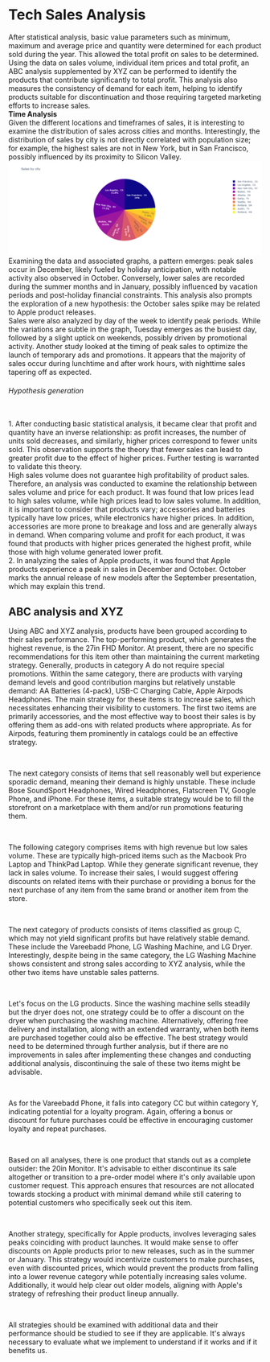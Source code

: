 <h1>Tech Sales Analysis</h1>

After statistical analysis, basic value parameters such as minimum, maximum and average price and quantity were determined for each product sold during the year. This allowed the total profit on sales to be determined.<br>
Using the data on sales volume, individual item prices and total profit, an ABC analysis supplemented by XYZ can be performed to identify the products that contribute significantly to total profit. This analysis also measures the consistency of demand for each item, helping to identify products suitable for discontinuation and those requiring targeted marketing efforts to increase sales.<br>
<b>Time Analysis</b><br>
Given the different locations and timeframes of sales, it is interesting to examine the distribution of sales across cities and months. Interestingly, the distribution of sales by city is not directly correlated with population size; for example, the highest sales are not in New York, but in San Francisco, possibly influenced by its proximity to Silicon Valley.<br>
<img src='charts/pie.png'>
Examining the data and associated graphs, a pattern emerges: peak sales occur in December, likely fueled by holiday anticipation, with notable activity also observed in October. Conversely, lower sales are recorded during the summer months and in January, possibly influenced by vacation periods and post-holiday financial constraints. This analysis also prompts the exploration of a new hypothesis: the October sales spike may be related to Apple product releases.<br>
Sales were also analyzed by day of the week to identify peak periods. While the variations are subtle in the graph, Tuesday emerges as the busiest day, followed by a slight uptick on weekends, possibly driven by promotional activity. Another study looked at the timing of peak sales to optimize the launch of temporary ads and promotions. It appears that the majority of sales occur during lunchtime and after work hours, with nighttime sales tapering off as expected.<br>

<h6>Hypothesis generation</h6><br>
1. After conducting basic statistical analysis, it became clear that profit and quantity have an inverse relationship: as profit increases, the number of units sold decreases, and similarly, higher prices correspond to fewer units sold. This observation supports the theory that fewer sales can lead to greater profit due to the effect of higher prices. Further testing is warranted to validate this theory.<br>
High sales volume does not guarantee high profitability of product sales. Therefore, an analysis was conducted to examine the relationship between sales volume and price for each product. It was found that low prices lead to high sales volume, while high prices lead to low sales volume. In addition, it is important to consider that products vary; accessories and batteries typically have low prices, while electronics have higher prices. In addition, accessories are more prone to breakage and loss and are generally always in demand. When comparing volume and profit for each product, it was found that products with higher prices generated the highest profit, while those with high volume generated lower profit.<br>
2. In analyzing the sales of Apple products, it was found that Apple products experience a peak in sales in December and October. October marks the annual release of new models after the September presentation, which may explain this trend.<br>

<h2>ABC analysis and XYZ</h2>

<p>Using ABC and XYZ analysis, products have been grouped according to their sales performance. The top-performing product, which generates the highest revenue, is the 27in FHD Monitor. At present, there are no specific recommendations for this item other than maintaining the current marketing strategy. Generally, products in category A do not require special promotions. Within the same category, there are products with varying demand levels and good contribution margins but relatively unstable demand: AA Batteries (4-pack), USB-C Charging Cable, Apple Airpods Headphones. The main strategy for these items is to increase sales, which necessitates enhancing their visibility to customers. The first two items are primarily accessories, and the most effective way to boost their sales is by offering them as add-ons with related products where appropriate. As for Airpods, featuring them prominently in catalogs could be an effective strategy.</p><br>

<p>The next category consists of items that sell reasonably well but experience sporadic demand, meaning their demand is highly unstable. These include Bose SoundSport Headphones, Wired Headphones, Flatscreen TV, Google Phone, and iPhone. For these items, a suitable strategy would be to fill the storefront on a marketplace with them and/or run promotions featuring them.</p><br>

The following category comprises items with high revenue but low sales volume. These are typically high-priced items such as the Macbook Pro Laptop and ThinkPad Laptop. While they generate significant revenue, they lack in sales volume. To increase their sales, I would suggest offering discounts on related items with their purchase or providing a bonus for the next purchase of any item from the same brand or another item from the store.</p><br>

<p>The next category of products consists of items classified as group C, which may not yield significant profits but have relatively stable demand. These include the Vareebadd Phone, LG Washing Machine, and LG Dryer. Interestingly, despite being in the same category, the LG Washing Machine shows consistent and strong sales according to XYZ analysis, while the other two items have unstable sales patterns.</p><br>

Let's focus on the LG products. Since the washing machine sells steadily but the dryer does not, one strategy could be to offer a discount on the dryer when purchasing the washing machine. Alternatively, offering free delivery and installation, along with an extended warranty, when both items are purchased together could also be effective. The best strategy would need to be determined through further analysis, but if there are no improvements in sales after implementing these changes and conducting additional analysis, discontinuing the sale of these two items might be advisable.</p><br>

As for the Vareebadd Phone, it falls into category CC but within category Y, indicating potential for a loyalty program. Again, offering a bonus or discount for future purchases could be effective in encouraging customer loyalty and repeat purchases.</p><br>

<p>Based on all analyses, there is one product that stands out as a complete outsider: the 20in Monitor. It's advisable to either discontinue its sale altogether or transition to a pre-order model where it's only available upon customer request. This approach ensures that resources are not allocated towards stocking a product with minimal demand while still catering to potential customers who specifically seek out this item.</p><br>

Another strategy, specifically for Apple products, involves leveraging sales peaks coinciding with product launches. It would make sense to offer discounts on Apple products prior to new releases, such as in the summer or January. This strategy would incentivize customers to make purchases, even with discounted prices, which would prevent the products from falling into a lower revenue category while potentially increasing sales volume. Additionally, it would help clear out older models, aligning with Apple's strategy of refreshing their product lineup annually.</p><br>

All strategies should be examined with additional data and their performance should be studied to see if they are applicable. It's always necessary to evaluate what we implement to understand if it works and if it benefits us.</p><br>
